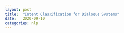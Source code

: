 ```yaml
---
layout: post
title:  "Intent Classification for Dialogue Systems"
date:   2020-09-10
categories: nlp 
---
```



